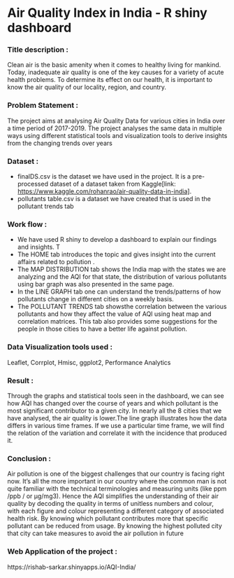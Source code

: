 # Air Quality Index in India - R shiny dashboard
<h3><b>Title description :</b></h3>
Clean air is the basic amenity when it comes to healthy living for mankind. Today, inadequate air
quality is one of the key causes for a variety of acute health problems. To determine its effect on
our health, it is important to know the air quality of our locality, region, and country.


<h3><b>Problem Statement :</b></h3>
The project aims at analysing Air Quality Data for various cities in India over a time
period of 2017-2019. The project analyses the same data in multiple ways using different
statistical tools and visualization tools to derive insights from the changing trends over
years

<h3><b>Dataset :</b></h3>

- finalDS.csv is the dataset we have used in the project. It is a pre-processed dataset of a dataset taken from Kaggle[link: https://www.kaggle.com/rohanrao/air-quality-data-in-india].
- pollutants table.csv is a dataset we have created that is used in the pollutant trends tab

<h3><b>Work flow :</b></h3>

- We have used R shiny to develop a dashboard to explain our findings and insights. T
- The HOME tab introduces the topic and gives insight into the current affairs related to pollution .
- The MAP DISTRIBUTION tab shows the India map with the states we are analyzing and the AQI for that state, the distribution of various pollutants using bar graph was also presented in the same page.
- In the LINE GRAPH tab one can understand the trends/patterns of how pollutants change in different cities on a weekly basis.
- The POLLUTANT TRENDS tab showsthe correlation between the various pollutants and how they affect the value of AQI using heat map and correlation matrices. This tab also provides some suggestions for the people in those cities to have a better life against pollution.


<h3><b>Data Visualization tools used :</b></h3> 
Leaflet, Corrplot, Hmisc, ggplot2, Performance Analytics

<h3><b>Result :</b></h3>
Through the graphs and statistical tools seen in the dashboard, we can see how AQI has changed over the course of
years and which pollutant is the most significant contributor to a given city. In nearly all the 8
cities that we have analysed, the air quality is lower.The line graph illustrates how the data differs
in various time frames. If we use a particular time frame, we will find the relation of the variation
and correlate it with the incidence that produced it.

<h3><b>Conclusion :</b></h3>

Air pollution is one of the biggest challenges that our country is facing right now. It’s all the more
important in our country where the common man is not quite familiar with the technical
terminologies and measuring units (like ppm /ppb / or µg/mg3). Hence the AQI simplifies the
understanding of their air quality by decoding the quality in terms of unitless numbers and colour,
with each figure and colour representing a different category of associated health risk. By
knowing which pollutant contributes more that specific pollutant can be reduced from usage. By
knowing the highest polluted city that city can take measures to avoid the air pollution in future

<h3><b>Web Application of the project :</b></h3>
https://rishab-sarkar.shinyapps.io/AQI-India/
